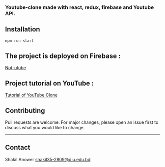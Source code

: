 
### Youtube-clone made with react, redux, firebase and Youtube API. 


## Installation

```bash
npm run start
```

## The project is deployed on Firebase : 
[Not-utube](https://not-yt.web.app/)

## Project tutorial on YouTube : 
  [Tutorial of YouTube Clone](https://youtu.be/Mos5QJAje28)


## Contributing
Pull requests are welcome. For major changes, please open an issue first to discuss what you would like to change.

--- 
## Contact

Shakil Anower [shakil35-2809@diu.edu.bd](mailto:shakil35-2809@diu.edu.bd)




